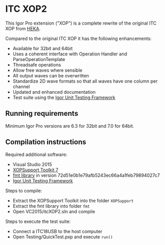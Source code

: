# ITC XOP2

This Igor Pro extension ("XOP") is a complete rewrite of the original ITC XOP from [HEKA](http://heka.com/downloads/downloads_main.html#down_xops).

Compared to the original ITC XOP it has the following enhancements:

  - Available for 32bit and 64bit
  - Uses a coherent interface with Operation Handler and
    ParseOperationTemplate
  - Threadsafe operations
  - Allow free waves where sensible
  - All output waves can be overwritten
  - Standardize 2D wave formats so that all waves have one column
    per channel
  - Updated and enhanced documentation
  - Test suite using the [Igor Unit Testing Framework](http://www.igorexchange.com/project/unitTesting)

## Running requirements
Minimum Igor Pro versions are 6.3 for 32bit and 7.0 for 64bit.

## Compilation instructions

Required additional software:

- Visual Studio 2015
- [XOPSupport Toolkit 7](https://www.wavemetrics.com/products/xoptoolkit/xoptoolkit.htm)
- [fmt library](https://github.com/fmtlib/fmt) in version 72d51e0b1e79afb5243ec66a4a1feb79894027c7
- [Igor Unit Testing Framework](http://www.igorexchange.com/project/unitTesting)

Steps to compile:

- Extract the XOPSupport Toolkit into the folder `XOPSupport`
- Extract the fmt library into folder `fmt`
- Open VC2015/itcXOP2.sln and compile

Steps to execute the test suite:

- Connect a ITC18USB to the host computer
- Open Testing/QuickTest.pxp and execute `run()`
